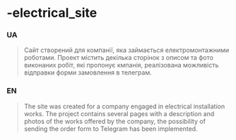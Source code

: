 # -electrical_site

### UA ###
> Сайт створений для компанії, яка займається електромонтажними роботами.
> Проект містить декілька сторінок з описом та фото виконаних робіт,
> які пропонує кмпанія, реалізована можливість відправки форми замовлення в телеграм.

### EN ###
> The site was created for a company engaged in electrical installation works.
> The project contains several pages with a description and photos of the works offered by the company,
> the possibility of sending the order form to Telegram has been implemented.
